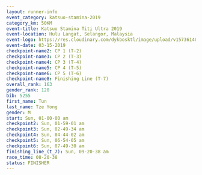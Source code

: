 ```yaml
---
layout: runner-info 
event_category: katsuo-stamina-2019 
category_km: 50KM 
event-title: Katsuo Stamina Titi Ultra 2019 
event-location: Hulu Langat, Selangor, Malaysia 
event-logo: https://res.cloudinary.com/dykbosktl/image/upload/v1573614825/Logo/Logo_p7ft6n.png
event-date: 03-15-2019 
checkpoint-name2: CP 1 (T-2) 
checkpoint-name3: CP 2 (T-3) 
checkpoint-name4: CP 3 (T-4) 
checkpoint-name5: CP 4 (T-5) 
checkpoint-name6: CP 5 (T-6) 
checkpoint-name8: Finishing Line (T-7) 
overall_rank: 163
gender_rank: 120
bib: 5255
first_name: Tun
last_name: Tze Yong
gender: M
start: Sun, 01-00-00 am
checkpoint2: Sun, 01-59-01 am
checkpoint3: Sun, 02-49-34 am
checkpoint4: Sun, 04-44-02 am
checkpoint5: Sun, 06-54-05 am
checkpoint6: Sun, 07-49-30 am
finishing_line_(t_7): Sun, 09-20-38 am
race_time: 08-20-38
status: FINISHER
---
```

